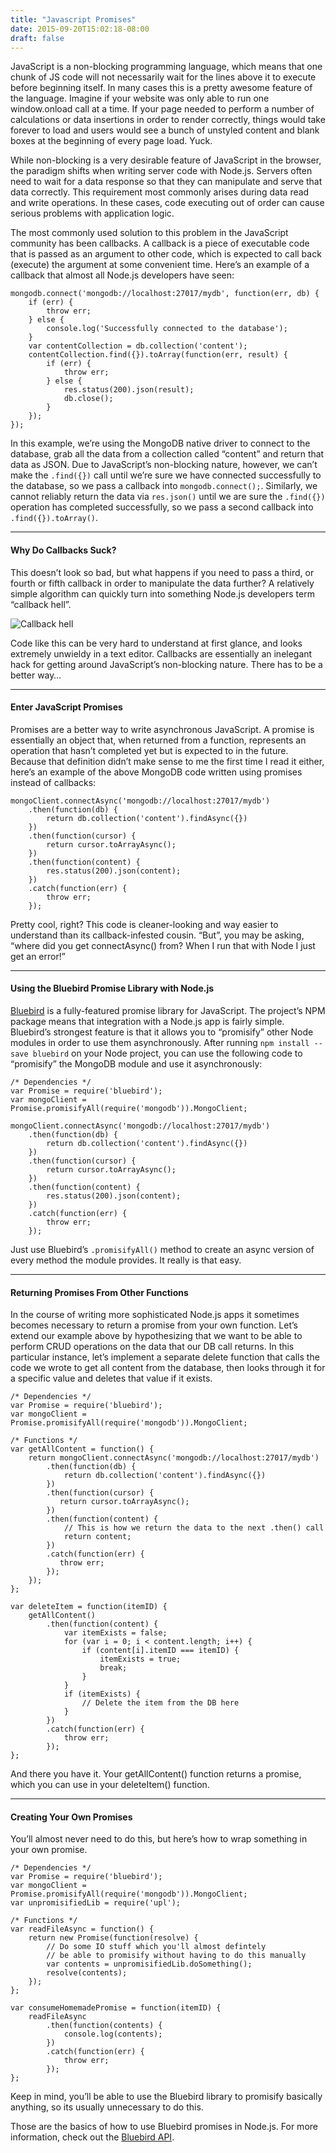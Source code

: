 ```yaml
---
title: "Javascript Promises"
date: 2015-09-20T15:02:18-08:00
draft: false
---
```


JavaScript is a non-blocking programming language, which means that one chunk of JS code will not necessarily wait for the lines above it to execute before beginning itself. In many cases this is a pretty awesome feature of the language. Imagine if your website was only able to run one window.onload call at a time. If your page needed to perform a number of calculations or data insertions in order to render correctly, things would take forever to load and users would see a bunch of unstyled content and blank boxes at the beginning of every page load. Yuck.

While non-blocking is a very desirable feature of JavaScript in the browser, the paradigm shifts when writing server code with Node.js. Servers often need to wait for a data response so that they can manipulate and serve that data correctly. This requirement most commonly arises during data read and write operations. In these cases, code executing out of order can cause serious problems with application logic.

The most commonly used solution to this problem in the JavaScript community has been callbacks. A callback is a piece of executable code that is passed as an argument to other code, which is expected to call back (execute) the argument at some convenient time. Here’s an example of a callback that almost all  Node.js developers have seen:

```
mongodb.connect('mongodb://localhost:27017/mydb', function(err, db) {
    if (err) {
        throw err;
    } else {
        console.log('Successfully connected to the database');
    }
    var contentCollection = db.collection('content');
    contentCollection.find({}).toArray(function(err, result) {
        if (err) {
            throw err;
        } else {
            res.status(200).json(result);
            db.close();
        }
    });
});
```


In this example, we’re using the MongoDB native driver to connect to the database, grab all the data from a collection called “content” and return that data as JSON. Due to JavaScript’s non-blocking nature, however, we can’t make the `.find({})` call until we’re sure we have connected successfully to the database, so we pass a callback into `mongodb.connect();`. Similarly, we cannot reliably return the data via `res.json()` until we are sure the `.find({})` operation has completed successfully, so we pass a second callback into `.find({}).toArray()`.

---

#### Why Do Callbacks Suck?

This doesn’t look so bad, but what happens if you need to pass a third, or fourth or fifth callback in order to manipulate the data further? A relatively simple algorithm can quickly turn into something Node.js developers term “callback hell”.

![Callback hell](/images/javascript-promises/gn3N5gB.png)

Code like this can be very hard to understand at first glance, and looks extremely unwieldy in a text editor. Callbacks are essentially an inelegant hack for getting around JavaScript’s non-blocking nature. There has to be a better way…

---

#### Enter JavaScript Promises

Promises are a better way to write asynchronous JavaScript. A promise is essentially an object that, when returned from a function, represents an operation that hasn’t completed yet but is expected to in the future. Because that definition didn’t make sense to me the first time I read it either, here’s an example of the above MongoDB code written using promises instead of callbacks:

```
mongoClient.connectAsync('mongodb://localhost:27017/mydb')
    .then(function(db) {
        return db.collection('content').findAsync({})
    })
    .then(function(cursor) {
        return cursor.toArrayAsync();
    })
    .then(function(content) {
        res.status(200).json(content);
    })
    .catch(function(err) {
        throw err;
    });
```

Pretty cool, right? This code is cleaner-looking and way easier to understand than its callback-infested cousin. “But”, you may be asking, “where did you get connectAsync() from? When I run that with Node I just get an error!”

---

#### Using the Bluebird Promise Library with Node.js

[Bluebird](https://www.npmjs.com/package/bluebird) is a fully-featured promise library for JavaScript. The project’s NPM package means that integration with a Node.js app is fairly simple. Bluebird’s strongest feature is that it allows you to “promisify” other Node modules in order to use them asynchronously. After running `npm install --save bluebird` on your Node project, you can use the following code to “promisify” the MongoDB module and use it asynchronously:

```
/* Dependencies */
var Promise = require('bluebird');
var mongoClient = Promise.promisifyAll(require('mongodb')).MongoClient;

mongoClient.connectAsync('mongodb://localhost:27017/mydb')
    .then(function(db) {
        return db.collection('content').findAsync({})
    })
    .then(function(cursor) {
        return cursor.toArrayAsync();
    })
    .then(function(content) {
        res.status(200).json(content);
    })
    .catch(function(err) {
        throw err;
    });
```

Just use Bluebird’s `.promisifyAll()` method to create an async version of every method the module provides. It really is that easy.

---

#### Returning Promises From Other Functions

In the course of writing more sophisticated Node.js apps it sometimes becomes necessary to return a promise from your own function. Let’s extend our example above by hypothesizing that we want to be able to perform CRUD operations on the data that our DB call returns. In this particular instance, let’s implement a separate delete function that calls the code we wrote to get all content from the database, then looks through it for a specific value and deletes that value if it exists.

```
/* Dependencies */
var Promise = require('bluebird');
var mongoClient = Promise.promisifyAll(require('mongodb')).MongoClient;

/* Functions */
var getAllContent = function() {
    return mongoClient.connectAsync('mongodb://localhost:27017/mydb')
        .then(function(db) {
            return db.collection('content').findAsync({})
        })
        .then(function(cursor) {
           return cursor.toArrayAsync();
        })
        .then(function(content) {
            // This is how we return the data to the next .then() call
            return content;
        })
        .catch(function(err) {
           throw err;
        });
    });
};

var deleteItem = function(itemID) {
    getAllContent()
        .then(function(content) {
            var itemExists = false;
            for (var i = 0; i < content.length; i++) {
                if (content[i].itemID === itemID) {
                    itemExists = true;
                    break;
                }
            }
            if (itemExists) {
                // Delete the item from the DB here
            }
        })
        .catch(function(err) {
            throw err;
        });
};
```

And there you have it. Your getAllContent() function returns a promise, which you can use in your deleteItem() function.


---

#### Creating Your Own Promises

You’ll almost never need to do this, but here’s how to wrap something in your own promise.

```
/* Dependencies */
var Promise = require('bluebird');
var mongoClient = Promise.promisifyAll(require('mongodb')).MongoClient;
var unpromisifiedLib = require('upl');

/* Functions */
var readFileAsync = function() {
    return new Promise(function(resolve) {
        // Do some IO stuff which you'll almost defintely
        // be able to promisify without having to do this manually
        var contents = unpromisifiedLib.doSomething();
        resolve(contents);
    });
};

var consumeHomemadePromise = function(itemID) {
    readFileAsync
        .then(function(contents) {
            console.log(contents);
        })
        .catch(function(err) {
            throw err;
        });
};
```

Keep in mind, you’ll be able to use the Bluebird library to promisify basically anything, so its usually unnecessary to do this.

Those are the basics of how to use Bluebird promises in Node.js. For more information, check out the [Bluebird API](https://github.com/petkaantonov/bluebird/blob/master/API.md).

